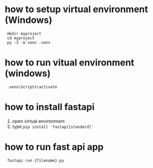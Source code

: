 # how to setup virtual environment (Windows)

```
 mkdir myproject
 cd myproject
 py -3 -m venv .venv
```


# how to run vitual environment (windows)

```
 .venv\Scripts\activate
```

# how to install fastapi

1. open virtual environment
2. type ``` pip install 'fastapi[standard]' ```

# how to run fast api app
```
 fastapi run {filename}.py
```